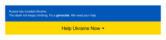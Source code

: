 [![Stand With Ukraine](https://raw.githubusercontent.com/vshymanskyy/StandWithUkraine/main/banner2-direct.svg)](https://savelife.in.ua/en/)
